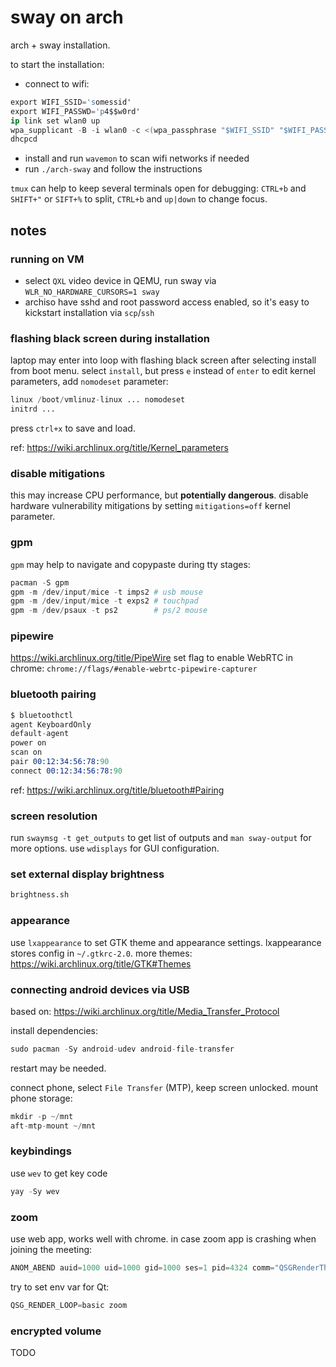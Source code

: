 # sway on arch
arch + sway installation.

to start the installation:
- connect to wifi:
```s
export WIFI_SSID='somessid'
export WIFI_PASSWD='p4$$w0rd'
ip link set wlan0 up
wpa_supplicant -B -i wlan0 -c <(wpa_passphrase "$WIFI_SSID" "$WIFI_PASSWD")
dhcpcd
```
- install and run `wavemon` to scan wifi networks if needed
- run `./arch-sway` and follow the instructions

`tmux` can help to keep several terminals open for debugging:
`CTRL+b` and `SHIFT+"` or `SIFT+%` to split, `CTRL+b` and `up|down` to change focus.

## notes

### running on VM
- select `QXL` video device in QEMU, run sway via `WLR_NO_HARDWARE_CURSORS=1 sway`
- archiso have sshd and root password access enabled, so it's easy to kickstart installation via `scp`/`ssh`

### flashing black screen during installation
laptop may enter into loop with flashing black screen after selecting install from boot menu.
select `install`, but press `e` instead of `enter` to edit kernel parameters, add `nomodeset` parameter:
```s
linux /boot/vmlinuz-linux ... nomodeset 
initrd ...
```
press `ctrl+x` to save and load.

ref: https://wiki.archlinux.org/title/Kernel_parameters

### disable mitigations
this may increase CPU performance, but **potentially dangerous**.
disable hardware vulnerability mitigations by setting `mitigations=off` kernel parameter.

### gpm
`gpm` may help to navigate and copypaste during tty stages:
```s
pacman -S gpm
gpm -m /dev/input/mice -t imps2 # usb mouse
gpm -m /dev/input/mice -t exps2 # touchpad
gpm -m /dev/psaux -t ps2        # ps/2 mouse
```

### pipewire
https://wiki.archlinux.org/title/PipeWire
set flag to enable WebRTC in chrome: `chrome://flags/#enable-webrtc-pipewire-capturer`

### bluetooth pairing
```s
$ bluetoothctl
agent KeyboardOnly
default-agent
power on
scan on
pair 00:12:34:56:78:90
connect 00:12:34:56:78:90
```
ref: https://wiki.archlinux.org/title/bluetooth#Pairing

### screen resolution
run `swaymsg -t get_outputs` to get list of outputs and `man sway-output` for more options.
use `wdisplays` for GUI configuration.

### set external display brightness
```s
brightness.sh
```

### appearance
use `lxappearance` to set GTK theme and appearance settings.
lxappearance stores config in `~/.gtkrc-2.0`.
more themes: https://wiki.archlinux.org/title/GTK#Themes

### connecting android devices via USB
based on: https://wiki.archlinux.org/title/Media_Transfer_Protocol

install dependencies:
```s
sudo pacman -Sy android-udev android-file-transfer
```
restart may be needed.

connect phone, select `File Transfer` (MTP), keep screen unlocked.
mount phone storage:
```s
mkdir -p ~/mnt
aft-mtp-mount ~/mnt
```

### keybindings
use `wev` to get key code
```s
yay -Sy wev
```

### zoom
use web app, works well with chrome.
in case zoom app is crashing when joining the meeting:
```s
ANOM_ABEND auid=1000 uid=1000 gid=1000 ses=1 pid=4324 comm="QSGRenderThread" exe="/opt/zoom/zoom" sig=11 res=1
```
try to set env var for Qt:
```s
QSG_RENDER_LOOP=basic zoom
```

### encrypted volume
TODO
